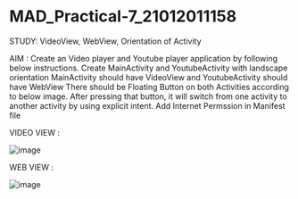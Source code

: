 # MAD_Practical-7_21012011158

STUDY: VideoView, WebView, Orientation of Activity

AIM : Create an Video player and Youtube player application by following below instructions.
      Create MainActivity and YoutubeActivity with landscape orientation
      MainActivity should have VideoView and YoutubeActivity should have WebView
      There should be Floating Button on both Activities according to below image. After pressing that button, it will switch from one activity to another activity by using explicit intent.
      Add Internet Permssion in Manifest file

VIDEO VIEW :
      
![image](https://github.com/vikaslohar21/MAD_Practical-7_21012011158/assets/98016883/ece0bc5b-5ad0-4493-b20e-7a2432904dd6)

WEB VIEW : 

![image](https://github.com/vikaslohar21/MAD_Practical-7_21012011158/assets/98016883/feeb111b-5555-42ca-9f41-f8faf5fd76bb)

      
